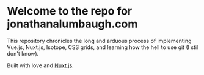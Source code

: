 # Welcome to the repo for jonathanalumbaugh.com

This repository chronicles the long and arduous process of implementing Vue.js, Nuxt.js, Isotope, CSS grids, and learning how the hell to use git (I stil don't know).

Built with love and [Nuxt.js](https://github.com/nuxt/nuxt.js).
